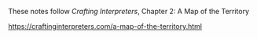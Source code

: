 These notes follow *Crafting Interpreters*, Chapter 2: A Map of the Territory

https://craftinginterpreters.com/a-map-of-the-territory.html
